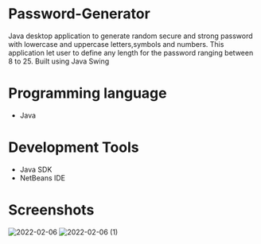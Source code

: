 # Password-Generator
Java desktop application to generate random secure and strong password with lowercase and uppercase letters,symbols and numbers. This application let user to define any length for the password ranging between 8 to 25. Built using Java Swing

# Programming language
* Java

# Development Tools
* Java SDK
* NetBeans IDE

# Screenshots
![2022-02-06](https://user-images.githubusercontent.com/80087899/152668114-42fa1dcd-ed16-4cfb-8e2e-0e53a98fe442.png)
![2022-02-06 (1)](https://user-images.githubusercontent.com/80087899/152668116-9a6821c3-6285-486c-8ea3-2300d11d39a1.png)
